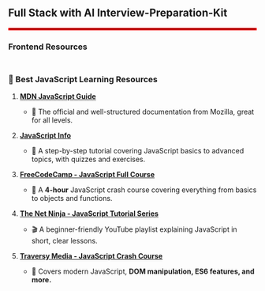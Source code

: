 ## Full Stack with AI Interview-Preparation-Kit
<hr style="border: 2px solid red;">

### Frontend Resources
<hr style="width: fit-content; border-bottom: 2px solid red; padding-bottom: 4px;">

### 📌 Best JavaScript Learning Resources  

1. **[MDN JavaScript Guide](https://developer.mozilla.org/en-US/docs/Web/JavaScript/Guide)**  
   - 📖 The official and well-structured documentation from Mozilla, great for all levels.

2. **[JavaScript Info](https://javascript.info/)**  
   - 📘 A step-by-step tutorial covering JavaScript basics to advanced topics, with quizzes and exercises.

3. **[FreeCodeCamp - JavaScript Full Course](https://www.youtube.com/watch?v=PkZNo7MFNFg)**  
   - 🎥 A **4-hour** JavaScript crash course covering everything from basics to objects and functions.

4. **[The Net Ninja - JavaScript Tutorial Series](https://www.youtube.com/playlist?list=PL4cUxeGkcC9gdr4Qhx83gBBcbiWmcGoYy)**  
   - 🎬 A beginner-friendly YouTube playlist explaining JavaScript in short, clear lessons.

5. **[Traversy Media - JavaScript Crash Course](https://www.youtube.com/watch?v=hdI2bqOjy3c)**  
   - 🚀 Covers modern JavaScript, **DOM manipulation, ES6 features, and more.**

